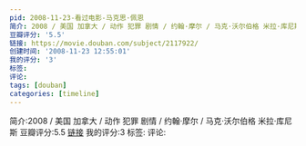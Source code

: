 ```yaml
---
pid: 2008-11-23-看过电影-马克思·佩恩
简介: 2008 / 美国 加拿大 / 动作 犯罪 剧情 / 约翰·摩尔 / 马克·沃尔伯格 米拉·库尼斯
豆瓣评分: '5.5'
链接: https://movie.douban.com/subject/2117922/
创建时间: '2008-11-23 12:55:01'
我的评分: '3'
标签:
评论:
tags: [douban]
categories: [timeline]
---
```

简介:2008 / 美国 加拿大 / 动作 犯罪 剧情 / 约翰·摩尔 / 马克·沃尔伯格 米拉·库尼斯
豆瓣评分:5.5
[链接](https://movie.douban.com/subject/2117922/)
我的评分:3
标签:
评论:
